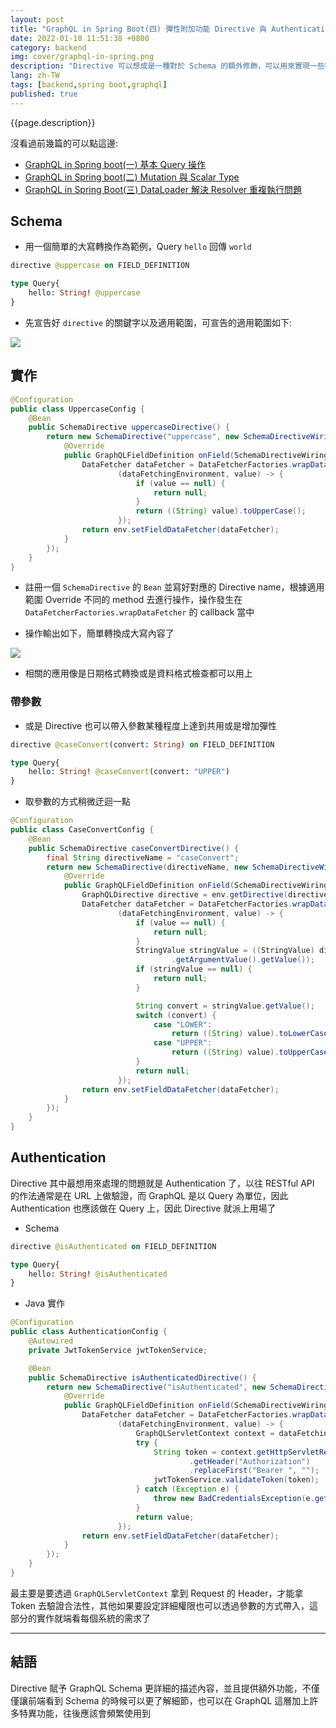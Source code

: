 ```yaml
---
layout: post
title: "GraphQL in Spring Boot(四) 彈性附加功能 Directive 與 Authentication 實現"
date: 2022-01-10 11:51:38 +0800
category: backend
img: cover/graphql-in-spring.png
description: "Directive 可以想成是一種對於 Schema 的額外修飾，可以用來實現一些額外的檢查或是資料的轉換，有種額外插件的感覺，除了在 Server 端可以實現之外在 Client 端也有相應的功能，並且本篇會間單介紹下如何使用 Directive 達到 Authentication 的功能"
lang: zh-TW
tags: [backend,spring boot,graphql]
published: true
---
```


{{page.description}}

沒看過前幾篇的可以點這邊:
+ [GraphQL in Spring boot(一) 基本 Query 操作](https://bingdoal.github.io/backend/2021/12/graphql-in-spring-boot-basic-query/)
+ [GraphQL in Spring boot(二) Mutation 與 Scalar Type](https://bingdoal.github.io/backend/2022/01/graphql-in-spring-mutation-and-scalar-type/)
+ [GraphQL in Spring Boot(三) DataLoader 解決 Resolver 重複執行問題](https://bingdoal.github.io/backend/2022/01/graphql-in-spring-dataloader/)

## Schema
+ 用一個簡單的大寫轉換作為範例，Query `hello` 回傳 `world`

```graphql
directive @uppercase on FIELD_DEFINITION

type Query{
    hello: String! @uppercase
}
```

+ 先宣告好 `directive` 的關鍵字以及適用範圍，可宣告的適用範圍如下:

![]({{site.baseurl}}/assets/img/graphql-directive-on.png)

## 實作

```java
@Configuration
public class UppercaseConfig {
    @Bean
    public SchemaDirective uppercaseDirective() {
        return new SchemaDirective("uppercase", new SchemaDirectiveWiring() {
            @Override
            public GraphQLFieldDefinition onField(SchemaDirectiveWiringEnvironment<GraphQLFieldDefinition> env) {
                DataFetcher dataFetcher = DataFetcherFactories.wrapDataFetcher(env.getFieldDataFetcher(),
                        (dataFetchingEnvironment, value) -> {
                            if (value == null) {
                                return null;
                            }
                            return ((String) value).toUpperCase();
                        });
                return env.setFieldDataFetcher(dataFetcher);
            }
        });
    }
}
```

+ 註冊一個 `SchemaDirective` 的 `Bean` 並寫好對應的 Directive name，根據適用範圍 Override 不同的 method 去進行操作，操作發生在 `DataFetcherFactories.wrapDataFetcher` 的 callback 當中

+ 操作輸出如下，簡單轉換成大寫內容了

![]({{site.baseurl}}/assets/img/graphql-directive-output-1.png)

+ 相關的應用像是日期格式轉換或是資料格式檢查都可以用上

### 帶參數
+ 或是 Directive 也可以帶入參數某種程度上達到共用或是增加彈性

```graphql
directive @caseConvert(convert: String) on FIELD_DEFINITION

type Query{
    hello: String! @caseConvert(convert: "UPPER")
}
```

+ 取參數的方式稍微迂迴一點

```java
@Configuration
public class CaseConvertConfig {
    @Bean
    public SchemaDirective caseConvertDirective() {
        final String directiveName = "caseConvert";
        return new SchemaDirective(directiveName, new SchemaDirectiveWiring() {
            @Override
            public GraphQLFieldDefinition onField(SchemaDirectiveWiringEnvironment<GraphQLFieldDefinition> env) {
                GraphQLDirective directive = env.getDirective(directiveName);
                DataFetcher dataFetcher = DataFetcherFactories.wrapDataFetcher(env.getFieldDataFetcher(),
                        (dataFetchingEnvironment, value) -> {
                            if (value == null) {
                                return null;
                            }
                            StringValue stringValue = ((StringValue) directive.getArgument("convert")
                                    .getArgumentValue().getValue());
                            if (stringValue == null) {
                                return null;
                            }

                            String convert = stringValue.getValue();
                            switch (convert) {
                                case "LOWER":
                                    return ((String) value).toLowerCase();
                                case "UPPER":
                                    return ((String) value).toUpperCase();
                            }
                            return null;
                        });
                return env.setFieldDataFetcher(dataFetcher);
            }
        });
    }
}
```

## Authentication

Directive 其中最想用來處理的問題就是 Authentication 了，以往 RESTful API 的作法通常是在 URL 上做驗證，而 GraphQL 是以 Query 為單位，因此 Authentication 也應該做在 Query 上，因此 Directive 就派上用場了

+ Schema

```graphql
directive @isAuthenticated on FIELD_DEFINITION

type Query{
    hello: String! @isAuthenticated
}
```

+ Java 實作

```java
@Configuration
public class AuthenticationConfig {
    @Autowired
    private JwtTokenService jwtTokenService;

    @Bean
    public SchemaDirective isAuthenticatedDirective() {
        return new SchemaDirective("isAuthenticated", new SchemaDirectiveWiring() {
            @Override
            public GraphQLFieldDefinition onField(SchemaDirectiveWiringEnvironment<GraphQLFieldDefinition> env) {
                DataFetcher dataFetcher = DataFetcherFactories.wrapDataFetcher(env.getFieldDataFetcher(),
                        (dataFetchingEnvironment, value) -> {
                            GraphQLServletContext context = dataFetchingEnvironment.getContext();
                            try {
                                String token = context.getHttpServletRequest()
                                        .getHeader("Authorization")
                                        .replaceFirst("Bearer ", "");
                                jwtTokenService.validateToken(token);
                            } catch (Exception e) {
                                throw new BadCredentialsException(e.getMessage());
                            }
                            return value;
                        });
                return env.setFieldDataFetcher(dataFetcher);
            }
        });
    }
}
```

最主要是要透過 `GraphQLServletContext` 拿到 Request 的 Header，才能拿 Token 去驗證合法性，其他如果要設定詳細權限也可以透過參數的方式帶入，這部分的實作就端看每個系統的需求了

---

## 結語

Directive 賦予 GraphQL Schema 更詳細的描述內容，並且提供額外功能，不僅僅讓前端看到 Schema 的時候可以更了解細節，也可以在 GraphQL 這層加上許多特異功能，往後應該會頻繁使用到